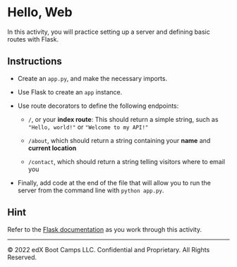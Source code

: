# Hello, Web

In this activity, you will practice setting up a server and defining basic routes with Flask.

## Instructions

* Create an `app.py`, and make the necessary imports.

* Use Flask to create an `app` instance.

* Use route decorators to define the following endpoints:

    * `/`, or your **index route**: This should return a simple string, such as `"Hello, world!"` or `"Welcome to my API!"`

    * `/about`, which should return a string containing your **name** and **current location**

    * `/contact`, which should return a string telling visitors where to email you

* Finally, add code at the end of the file that will allow you to run the server from the command line with `python app.py`.

## Hint

Refer to the [Flask documentation](http://flask.pocoo.org/docs/0.12/quickstart/#a-minimal-application) as you work through this activity.

---

© 2022 edX Boot Camps LLC. Confidential and Proprietary. All Rights Reserved.
